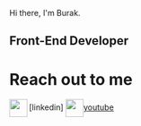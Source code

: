 Hi there, I'm Burak.

## Front-End Developer




# Reach out to me
<img height="32" width="32" src="https://cdn.jsdelivr.net/npm/simple-icons@v7/icons/[ICON SLUG].svg" align="left" />[linkedin]
<img height="32" width="32" src="https://unpkg.com/simple-icons@v7/icons/[ICON SLUG].svg" align="center"/>[youtube]


[youtube]: https://www.linkedin.com/in/buraksahinturk/
